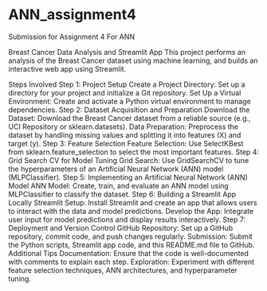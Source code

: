 # ANN_assignment4
Submission for Assignment 4 For ANN


Breast Cancer Data Analysis and Streamlit App
This project performs an analysis of the Breast Cancer dataset using machine learning, and builds an interactive web app using Streamlit.

Steps Involved
Step 1: Project Setup
Create a Project Directory: Set up a directory for your project and initialize a Git repository.
Set Up a Virtual Environment: Create and activate a Python virtual environment to manage dependencies.
Step 2: Dataset Acquisition and Preparation
Download the Dataset: Download the Breast Cancer dataset from a reliable source (e.g., UCI Repository or sklearn.datasets).
Data Preparation: Preprocess the dataset by handling missing values and splitting it into features (X) and target (y).
Step 3: Feature Selection
Feature Selection: Use SelectKBest from sklearn.feature_selection to select the most important features.
Step 4: Grid Search CV for Model Tuning
Grid Search: Use GridSearchCV to tune the hyperparameters of an Artificial Neural Network (ANN) model (MLPClassifier).
Step 5: Implementing an Artificial Neural Network (ANN) Model
ANN Model: Create, train, and evaluate an ANN model using MLPClassifier to classify the dataset.
Step 6: Building a Streamlit App Locally
Streamlit Setup: Install Streamlit and create an app that allows users to interact with the data and model predictions.
Develop the App: Integrate user input for model predictions and display results interactively.
Step 7: Deployment and Version Control
GitHub Repository: Set up a GitHub repository, commit code, and push changes regularly.
Submission: Submit the Python scripts, Streamlit app code, and this README.md file to GitHub.
Additional Tips
Documentation: Ensure that the code is well-documented with comments to explain each step.
Exploration: Experiment with different feature selection techniques, ANN architectures, and hyperparameter tuning.
